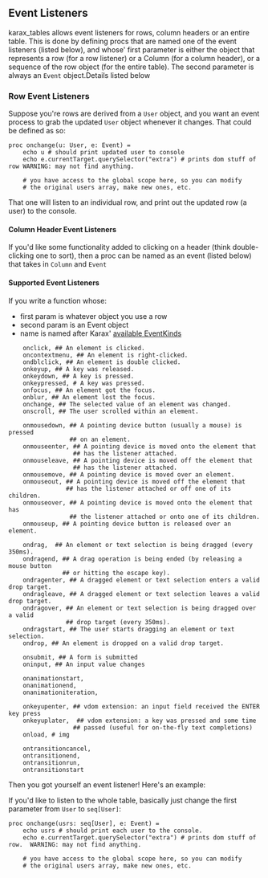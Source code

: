 ## Event Listeners

karax_tables allows event listeners for rows, column headers or an entire table.  This is done by defining procs that are named one of the event listeners (listed below), and whose' first parameter is either the object that represents a row (for a row listener) or a Column (for a column header), or a sequence of the row object (for the entire table).  The second parameter is always an `Event` object.Details listed below

### Row Event Listeners

Suppose you're rows are derived from a `User` object, and you want an event process to grab the updated `User` object whenever it changes.  That could be defined as so:

```nimrod
proc onchange(u: User, e: Event) =
    echo u # should print updated user to console
    echo e.currentTarget.querySelector("extra") # prints dom stuff of row WARNING: may not find anything.

    # you have access to the global scope here, so you can modify
    # the original users array, make new ones, etc. 
```

That one will listen to an individual row, and print out the updated row (a user) to the console.

#### Column Header Event Listeners

If you'd like some functionality added to clicking on a header (think double-clicking one to sort), then a proc can be named as an event (listed below) that takes in `Column` and `Event`

#### Supported Event Listeners

If you write a function whose:
* first param is whatever object you use a row
* second param is an Event object
* name is named after Karax' [available EventKinds](https://github.com/pragmagic/karax/blob/40daae64e339da00b81ddd5972b16de9f8ef35aa/karax/vdom.nim#L53)
```nimrod
    onclick, ## An element is clicked.
    oncontextmenu, ## An element is right-clicked.
    ondblclick, ## An element is double clicked.
    onkeyup, ## A key was released.
    onkeydown, ## A key is pressed.
    onkeypressed, # A key was pressed.
    onfocus, ## An element got the focus.
    onblur, ## An element lost the focus.
    onchange, ## The selected value of an element was changed.
    onscroll, ## The user scrolled within an element.

    onmousedown, ## A pointing device button (usually a mouse) is pressed
                 ## on an element.
    onmouseenter, ## A pointing device is moved onto the element that
                  ## has the listener attached.
    onmouseleave, ## A pointing device is moved off the element that
                  ## has the listener attached.
    onmousemove, ## A pointing device is moved over an element.
    onmouseout, ## A pointing device is moved off the element that
                ## has the listener attached or off one of its children.
    onmouseover, ## A pointing device is moved onto the element that has
                 ## the listener attached or onto one of its children.
    onmouseup, ## A pointing device button is released over an element.

    ondrag,  ## An element or text selection is being dragged (every 350ms).
    ondragend, ## A drag operation is being ended (by releasing a mouse button
               ## or hitting the escape key).
    ondragenter, ## A dragged element or text selection enters a valid drop target.
    ondragleave, ## A dragged element or text selection leaves a valid drop target.
    ondragover, ## An element or text selection is being dragged over a valid
                ## drop target (every 350ms).
    ondragstart, ## The user starts dragging an element or text selection.
    ondrop, ## An element is dropped on a valid drop target.

    onsubmit, ## A form is submitted
    oninput, ## An input value changes

    onanimationstart,
    onanimationend,
    onanimationiteration,

    onkeyupenter, ## vdom extension: an input field received the ENTER key press
    onkeyuplater,  ## vdom extension: a key was pressed and some time
                  ## passed (useful for on-the-fly text completions)
    onload, # img

    ontransitioncancel,
    ontransitionend,
    ontransitionrun,
    ontransitionstart
```

Then you got yourself an event listener!  Here's an example:

If you'd like to listen to the whole table, basically just change the first parameter from `User` to `seq[User]`:

```nimrod
proc onchange(usrs: seq[User], e: Event) =
    echo usrs # should print each user to the console.
    echo e.currentTarget.querySelector("extra") # prints dom stuff of row.  WARNING: may not find anything.

    # you have access to the global scope here, so you can modify
    # the original users array, make new ones, etc. 
```